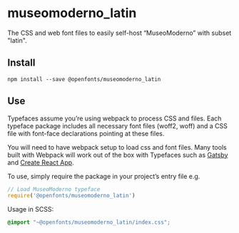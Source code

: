 
# museomoderno_latin

The CSS and web font files to easily self-host “MuseoModerno” with subset "latin".

## Install

`npm install --save @openfonts/museomoderno_latin`

## Use

Typefaces assume you’re using webpack to process CSS and files. Each typeface
package includes all necessary font files (woff2, woff) and a CSS file with
font-face declarations pointing at these files.

You will need to have webpack setup to load css and font files. Many tools built
with Webpack will work out of the box with Typefaces such as [Gatsby](https://github.com/gatsbyjs/gatsby)
and [Create React App](https://github.com/facebookincubator/create-react-app).

To use, simply require the package in your project’s entry file e.g.

```javascript
// Load MuseoModerno typeface
require('@openfonts/museomoderno_latin')
```

Usage in SCSS:
```scss
@import "~@openfonts/museomoderno_latin/index.css";
```
